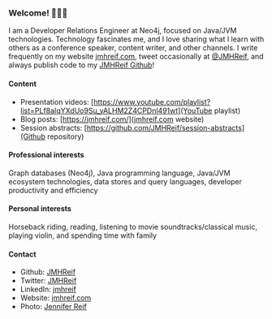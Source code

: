 ### Welcome! 👩🏽‍💻

<!--
**JMHReif/jmhreif** is a ✨ _special_ ✨ repository because its `README.md` (this file) appears on your GitHub profile.

Here are some ideas to get you started:

- 🔭 I’m currently working on ...
- 🌱 I’m currently learning ...
- 👯 I’m looking to collaborate on ...
- 🤔 I’m looking for help with ...
- 💬 Ask me about ...
- 📫 How to reach me: ...
- ⚡ Fun fact: ...
-->

I am a Developer Relations Engineer at Neo4j, focused on Java/JVM technologies. Technology fascinates me, and I love sharing what I learn with others as a conference speaker, content writer, and other channels. I write frequently on my website [jmhreif.com](https://jmhreif.com/), tweet occasionally at [@JMHReif](https://twitter.com/JMHReif), and always publish code to my [JMHReif Github](https://github.com/JMHReif)!

#### Content
* Presentation videos: [https://www.youtube.com/playlist?list=PLf8aIqYXdUo9Su_yALHM2Z4CPDnl491wt](YouTube playlist)
* Blog posts: [https://jmhreif.com/](jmhreif.com website)
* Session abstracts: [https://github.com/JMHReif/session-abstracts](Github repository)

#### Professional interests
Graph databases (Neo4j), Java programming language, Java/JVM ecosystem technologies, data stores and query languages, developer productivity and efficiency

#### Personal interests
Horseback riding, reading, listening to movie soundtracks/classical music, playing violin, and spending time with family

#### Contact
* Github: [JMHReif](https://github.com/JMHReif)
* Twitter: [JMHReif](https://twitter.com/JMHReif)
* LinkedIn: [jmhreif](https://www.linkedin.com/in/jmhreif/)
* Website: [jmhreif.com](https://jmhreif.com/)
* Photo: [Jennifer Reif](https://drive.google.com/file/d/1O5dz5mYIWHpjcmFZleyHtWIxMlo0uq51/view?usp=sharing)
